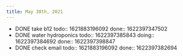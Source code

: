 ```yaml
---
title: May 30th, 2021
---
```


- DONE take b12
  todo:: 1621883196092
  done:: 1622397347502
- DONE water hydroponics
  todo:: 1622397385843
  doing:: 1622397384692
  done:: 1622397398847
- DONE check email
  todo:: 1621883196092
  done:: 1622397382694